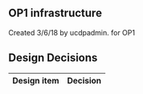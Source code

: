 ## OP1 infrastructure

Created 3/6/18 by ucdpadmin. for OP1


## Design Decisions
| Design item                | Decision|
| :----------------------------------- | :--------------------------------------------------------------------------------|
